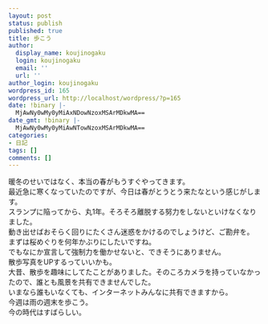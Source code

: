 ```yaml
---
layout: post
status: publish
published: true
title: 歩こう
author:
  display_name: koujinogaku
  login: koujinogaku
  email: ''
  url: ''
author_login: koujinogaku
wordpress_id: 165
wordpress_url: http://localhost/wordpress/?p=165
date: !binary |-
  MjAwNy0wMy0yMiAxNDowNzoxMSArMDkwMA==
date_gmt: !binary |-
  MjAwNy0wMy0yMiAwNTowNzoxMSArMDkwMA==
categories:
- 日記
tags: []
comments: []
---
```

<p>暖冬のせいではなく、本当の春がもうすぐやってきます。<br />
最近急に寒くなっていたのですが、今日は春がとうとう来たなという感じがします。<br />
スランプに陥ってから、丸1年。そろそろ離脱する努力をしないといけなくなりました。<br />
動き出せばおそらく回りにたくさん迷惑をかけるのでしょうけど、ご勘弁を。<br />
まずは桜めぐりを何年かぶりにしたいですね。<br />
でもなにか宣言して強制力を働かせないと、できそうにありません。<br />
散歩写真をUPするっていいかも。<br />
大昔、散歩を趣味にしてたことがありました。そのころカメラを持っていなかったので、誰とも風景を共有できませんでした。<br />
いまなら誰もいなくても、インターネットみんなに共有できますから。<br />
今週は雨の週末を歩こう。<br />
今の時代はすばらしい。</p>
